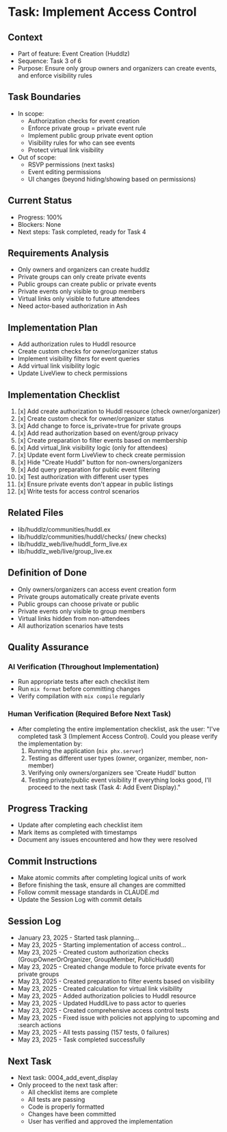 # Task: Implement Access Control

## Context
- Part of feature: Event Creation (Huddlz)
- Sequence: Task 3 of 6
- Purpose: Ensure only group owners and organizers can create events, and enforce visibility rules

## Task Boundaries
- In scope:
  - Authorization checks for event creation
  - Enforce private group = private event rule
  - Implement public group private event option
  - Visibility rules for who can see events
  - Protect virtual link visibility
- Out of scope:
  - RSVP permissions (next tasks)
  - Event editing permissions
  - UI changes (beyond hiding/showing based on permissions)

## Current Status
- Progress: 100%
- Blockers: None
- Next steps: Task completed, ready for Task 4

## Requirements Analysis
- Only owners and organizers can create huddlz
- Private groups can only create private events
- Public groups can create public or private events
- Private events only visible to group members
- Virtual links only visible to future attendees
- Need actor-based authorization in Ash

## Implementation Plan
- Add authorization rules to Huddl resource
- Create custom checks for owner/organizer status
- Implement visibility filters for event queries
- Add virtual link visibility logic
- Update LiveView to check permissions

## Implementation Checklist
1. [x] Add create authorization to Huddl resource (check owner/organizer)
2. [x] Create custom check for owner/organizer status
3. [x] Add change to force is_private=true for private groups
4. [x] Add read authorization based on event/group privacy
5. [x] Create preparation to filter events based on membership
6. [x] Add virtual_link visibility logic (only for attendees)
7. [x] Update event form LiveView to check create permission
8. [x] Hide "Create Huddl" button for non-owners/organizers
9. [x] Add query preparation for public event filtering
10. [x] Test authorization with different user types
11. [x] Ensure private events don't appear in public listings
12. [x] Write tests for access control scenarios

## Related Files
- lib/huddlz/communities/huddl.ex
- lib/huddlz/communities/huddl/checks/ (new checks)
- lib/huddlz_web/live/huddl_form_live.ex
- lib/huddlz_web/live/group_live.ex

## Definition of Done
- Only owners/organizers can access event creation form
- Private groups automatically create private events
- Public groups can choose private or public
- Private events only visible to group members
- Virtual links hidden from non-attendees
- All authorization scenarios have tests

## Quality Assurance

### AI Verification (Throughout Implementation)
- Run appropriate tests after each checklist item
- Run `mix format` before committing changes
- Verify compilation with `mix compile` regularly

### Human Verification (Required Before Next Task)
- After completing the entire implementation checklist, ask the user:
  "I've completed task 3 (Implement Access Control). Could you please verify the implementation by:
   1. Running the application (`mix phx.server`)
   2. Testing as different user types (owner, organizer, member, non-member)
   3. Verifying only owners/organizers see 'Create Huddl' button
   4. Testing private/public event visibility
   If everything looks good, I'll proceed to the next task (Task 4: Add Event Display)."

## Progress Tracking
- Update after completing each checklist item
- Mark items as completed with timestamps
- Document any issues encountered and how they were resolved

## Commit Instructions
- Make atomic commits after completing logical units of work
- Before finishing the task, ensure all changes are committed
- Follow commit message standards in CLAUDE.md
- Update the Session Log with commit details

## Session Log
- January 23, 2025 - Started task planning...
- May 23, 2025 - Starting implementation of access control...
- May 23, 2025 - Created custom authorization checks (GroupOwnerOrOrganizer, GroupMember, PublicHuddl)
- May 23, 2025 - Created change module to force private events for private groups
- May 23, 2025 - Created preparation to filter events based on visibility
- May 23, 2025 - Created calculation for virtual link visibility
- May 23, 2025 - Added authorization policies to Huddl resource
- May 23, 2025 - Updated HuddlLive to pass actor to queries
- May 23, 2025 - Created comprehensive access control tests
- May 23, 2025 - Fixed issue with policies not applying to :upcoming and :search actions
- May 23, 2025 - All tests passing (157 tests, 0 failures)
- May 23, 2025 - Task completed successfully

## Next Task
- Next task: 0004_add_event_display
- Only proceed to the next task after:
  - All checklist items are complete
  - All tests are passing
  - Code is properly formatted
  - Changes have been committed
  - User has verified and approved the implementation